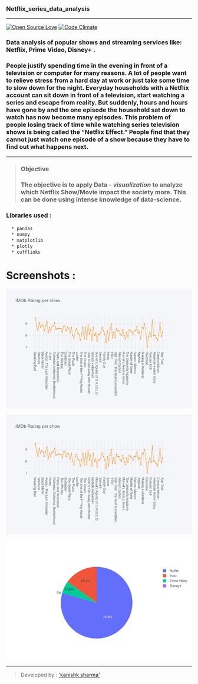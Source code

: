 ### Netflix_series_data_analysis
---
[![Open Source Love](https://badges.frapsoft.com/os/v3/open-source.svg?v=102)](https://github.com/kanishksh4rma) [![Code Climate](https://codeclimate.com/github/boennemann/badges.svg)](https://github.com/kanishksh4rma)

### Data analysis of popular shows and streaming services like: Netflix, Prime Video, Disney+ .
### People justify spending time in the evening in front of a television or computer for many reasons. A lot of people want to relieve stress from a hard day at work or just take some time to slow down for the night. Everyday households with a Netflix account can sit down in front of a television, start watching a series and escape from reality. But suddenly, hours and hours have gone by and the one episode the household sat down to watch has now become many episodes. This problem of people losing track of time while watching series television shows is being called the “Netflix Effect.” People find that they cannot just watch one episode of a show because they have to find out what happens next.
---
> ### Objective
> ### The objective is to apply Data - *visualization* to analyze which Netflix Show/Movie impact the society more. This can be done using  intense knowledge of data-science. 

### Libraries used : 
```
  * pandas
  * numpy
  * matplotlib
  * plotly
  * cufflinks
```
# Screenshots : 

![ss1](/screenshot/screenshot1.png)

![ss2](/screenshot/screenshot2.png)

![ss4](/screenshot/screenshot--3.png)

---

> Developed by : ['kanishk sharma']('github.com/kanishksh4rma')
